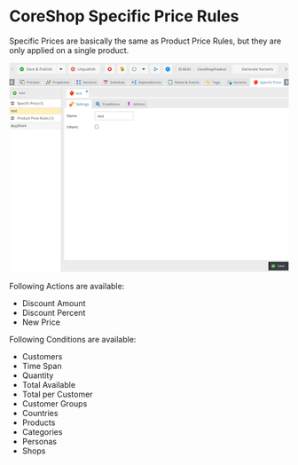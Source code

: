 # CoreShop Specific Price Rules

Specific Prices are basically the same as Product Price Rules, but they are only applied on a single product.

![Specific Price Rules](img/product-specific-prices.png)

Following Actions are available:
 - Discount Amount
 - Discount Percent
 - New Price

Following Conditions are available:
 - Customers
 - Time Span
 - Quantity
 - Total Available
 - Total per Customer
 - Customer Groups
 - Countries
 - Products
 - Categories
 - Personas
 - Shops